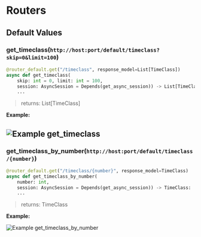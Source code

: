 # Routers
## Default Values
### get_timeclass(`http://host:port/default/timeclass?skip=0&limit=100`)
```python
@router_default.get("/timeclass", response_model=List[TimeClass])
async def get_timeclass(
    skip: int = 0, limit: int = 100, 
    session: AsyncSession = Depends(get_async_session)) -> List[TimeClass]:
    ...
```

> returns: List[TimeClass]

**Example:**

![Example get_timeclass](https://drive.google.com/uc?id=1MYUpciZeRMUsaVZNE553w8WYoH4rTt0z) 
---

### get_timeclass_by_number(`http://host:port/default/timeclass/{number}`)
```python
@router_default.get("/timeclass/{number}", response_model=TimeClass)
async def get_timeclass_by_number(
    number: int, 
    session: AsyncSession = Depends(get_async_session)) -> TimeClass:
    ...
```

> returns: TimeClass

**Example:**

![Example get_timeclass_by_number](https://drive.google.com/uc?id=1xOJDG9hQVvcDEsjMg23swHJ2jZS4eJm5)




